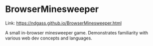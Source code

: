 # BrowserMinesweeper

Link: https://ndgass.github.io/BrowserMinesweeper.html

A small in-browser minesweeper game. Demonstrates familiarity with various web dev concepts and languages.

